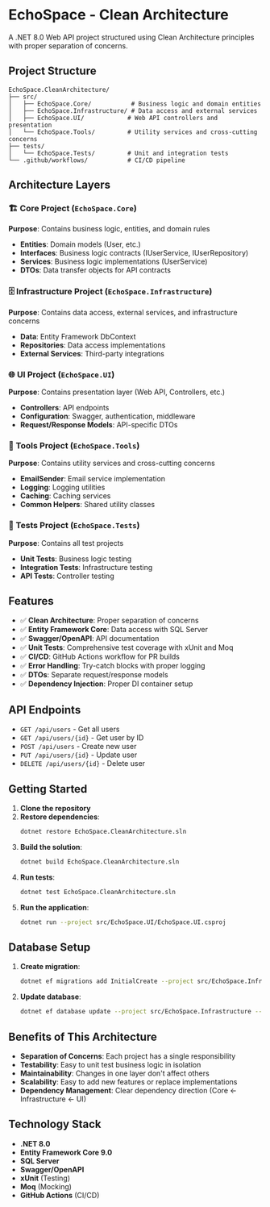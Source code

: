 # EchoSpace - Clean Architecture

A .NET 8.0 Web API project structured using Clean Architecture principles with proper separation of concerns.

## Project Structure

```
EchoSpace.CleanArchitecture/
├── src/
│   ├── EchoSpace.Core/           # Business logic and domain entities
│   ├── EchoSpace.Infrastructure/ # Data access and external services
│   ├── EchoSpace.UI/            # Web API controllers and presentation
│   └── EchoSpace.Tools/         # Utility services and cross-cutting concerns
├── tests/
│   └── EchoSpace.Tests/         # Unit and integration tests
└── .github/workflows/           # CI/CD pipeline
```

## Architecture Layers

### 🏗️ Core Project (`EchoSpace.Core`)
**Purpose**: Contains business logic, entities, and domain rules
- **Entities**: Domain models (User, etc.)
- **Interfaces**: Business logic contracts (IUserService, IUserRepository)
- **Services**: Business logic implementations (UserService)
- **DTOs**: Data transfer objects for API contracts

### 🗄️ Infrastructure Project (`EchoSpace.Infrastructure`)
**Purpose**: Contains data access, external services, and infrastructure concerns
- **Data**: Entity Framework DbContext
- **Repositories**: Data access implementations
- **External Services**: Third-party integrations

### 🌐 UI Project (`EchoSpace.UI`)
**Purpose**: Contains presentation layer (Web API, Controllers, etc.)
- **Controllers**: API endpoints
- **Configuration**: Swagger, authentication, middleware
- **Request/Response Models**: API-specific DTOs

### 🔧 Tools Project (`EchoSpace.Tools`)
**Purpose**: Contains utility services and cross-cutting concerns
- **EmailSender**: Email service implementation
- **Logging**: Logging utilities
- **Caching**: Caching services
- **Common Helpers**: Shared utility classes

### 🧪 Tests Project (`EchoSpace.Tests`)
**Purpose**: Contains all test projects
- **Unit Tests**: Business logic testing
- **Integration Tests**: Infrastructure testing
- **API Tests**: Controller testing

## Features

- ✅ **Clean Architecture**: Proper separation of concerns
- ✅ **Entity Framework Core**: Data access with SQL Server
- ✅ **Swagger/OpenAPI**: API documentation
- ✅ **Unit Tests**: Comprehensive test coverage with xUnit and Moq
- ✅ **CI/CD**: GitHub Actions workflow for PR builds
- ✅ **Error Handling**: Try-catch blocks with proper logging
- ✅ **DTOs**: Separate request/response models
- ✅ **Dependency Injection**: Proper DI container setup

## API Endpoints

- `GET /api/users` - Get all users
- `GET /api/users/{id}` - Get user by ID
- `POST /api/users` - Create new user
- `PUT /api/users/{id}` - Update user
- `DELETE /api/users/{id}` - Delete user

## Getting Started

1. **Clone the repository**
2. **Restore dependencies**:
   ```bash
   dotnet restore EchoSpace.CleanArchitecture.sln
   ```
3. **Build the solution**:
   ```bash
   dotnet build EchoSpace.CleanArchitecture.sln
   ```
4. **Run tests**:
   ```bash
   dotnet test EchoSpace.CleanArchitecture.sln
   ```
5. **Run the application**:
   ```bash
   dotnet run --project src/EchoSpace.UI/EchoSpace.UI.csproj
   ```

## Database Setup

1. **Create migration**:
   ```bash
   dotnet ef migrations add InitialCreate --project src/EchoSpace.Infrastructure --startup-project src/EchoSpace.UI
   ```
2. **Update database**:
   ```bash
   dotnet ef database update --project src/EchoSpace.Infrastructure --startup-project src/EchoSpace.UI
   ```

## Benefits of This Architecture

- **Separation of Concerns**: Each project has a single responsibility
- **Testability**: Easy to unit test business logic in isolation
- **Maintainability**: Changes in one layer don't affect others
- **Scalability**: Easy to add new features or replace implementations
- **Dependency Management**: Clear dependency direction (Core ← Infrastructure ← UI)

## Technology Stack

- **.NET 8.0**
- **Entity Framework Core 9.0**
- **SQL Server**
- **Swagger/OpenAPI**
- **xUnit** (Testing)
- **Moq** (Mocking)
- **GitHub Actions** (CI/CD)
